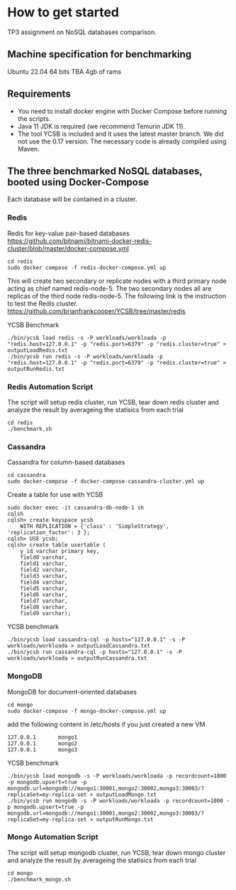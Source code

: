 # How to get started

TP3 assignment on NoSQL databases comparison.

## Machine specification for benchmarking

Ubuntu 22.04 64 bits
TBA
4gb of rams

## Requirements

- You need to install docker engine with Docker Compose before running the scripts.
- Java 11 JDK is required (we recommend Temurin JDK 11).
- The tool YCSB is included and it uses the latest master branch. We did not use the 0.17 version. The necessary code is already compiled using Maven.

## The three benchmarked NoSQL databases, booted using Docker-Compose

Each database will be contained in a cluster.

### Redis

Redis for key-value pair-based databases
https://github.com/bitnami/bitnami-docker-redis-cluster/blob/master/docker-compose.yml

```
cd redis
sudo docker compose -f redis-docker-compose.yml up
```

This will create two secondary or replicate nodes with a third primary node acting as chief named redis-node-5.
The two secondary nodes all are replicas of the third node redis-node-5. The following link is the instruction to test the Redis cluster.
https://github.com/brianfrankcooper/YCSB/tree/master/redis


YCSB Benchmark
```
./bin/ycsb load redis -s -P workloads/workloada -p "redis.host=127.0.0.1" -p "redis.port=6379" -p "redis.cluster=true" > outputLoadRedis.txt
./bin/ycsb run redis -s -P workloads/workloada -p "redis.host=127.0.0.1" -p "redis.port=6379" -p "redis.cluster=true" > outputRunRedis.txt
```


### Redis Automation Script
The script will setup redis cluster, run YCSB, tear down redis cluster and analyze the result by averageing the statisics from each trial
```
cd redis
./benchmark.sh
```

### Cassandra

Cassandra for column-based databases
```
cd cassandra
sudo docker-compose -f docker-compose-cassandra-cluster.yml up
```

Create a table for use with YCSB
```
sudo docker exec -it cassandra-db-node-1 sh
cqlsh
cqlsh> create keyspace ycsb
    WITH REPLICATION = {'class' : 'SimpleStrategy', 'replication_factor': 3 };
cqlsh> USE ycsb;
cqlsh> create table usertable (
    y_id varchar primary key,
    field0 varchar,
    field1 varchar,
    field2 varchar,
    field3 varchar,
    field4 varchar,
    field5 varchar,
    field6 varchar,
    field7 varchar,
    field8 varchar,
    field9 varchar);
```

YCSB benchmark
```
./bin/ycsb load cassandra-cql -p hosts="127.0.0.1" -s -P workloads/workloada > outputLoadCassandra.txt
./bin/ycsb run cassandra-cql -p hosts="127.0.0.1" -s -P workloads/workloada > outputRunCassandra.txt
```



### MongoDB

MongoDB for document-oriented databases
```
cd mongo
sudo docker-compose -f mongo-docker-compose.yml up
```

add the following content in /etc/hosts if you just created a new VM

```
127.0.0.1       mongo1
127.0.0.1       mongo2
127.0.0.1       mongo3
```

YCSB benchmark
```
./bin/ycsb load mongodb -s -P workloads/workloada -p recordcount=1000 -p mongodb.upsert=true -p mongodb.url=mongodb://mongo1:30001,mongo2:30002,mongo3:30003/?replicaSet=my-replica-set > outputLoadMongo.txt
./bin/ycsb run mongodb -s -P workloads/workloada -p recordcount=1000 -p mongodb.upsert=true -p mongodb.url=mongodb://mongo1:30001,mongo2:30002,mongo3:30003/?replicaSet=my-replica-set > outputRunMongo.txt
```

### Mongo Automation Script
The script will setup mongodb cluster, run YCSB, tear down mongo cluster and analyze the result by averageing the statisics from each trial
```
cd mongo
./benchmark_mongo.sh
```
